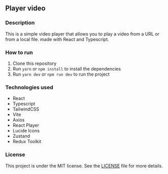 ## Player video

### Description
This is a simple video player that allows you to play a video from a URL or from a local file. made with React and Typescript.

### How to run
1. Clone this repository
2. Run `yarn` or `npm install` to install the dependencies
3. Run `yarn dev` or `npm run dev` to run the project

### Technologies used
- React
- Typescript
- TailwindCSS
- Vite
- Axios
- React Player
- Lucide Icons
- Zustand
- Redux Toolkit

### License
This project is under the MIT license. See the [LICENSE](LICENSE) file for more details.
